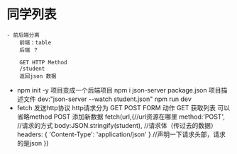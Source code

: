 # 同学列表
    - 前后端分离
        前端：table
        后端 ？

        GET HTTP Method
        /student
        返回json 数据

- npm init -y 项目变成一个后端项目
    npm i json-server
    package.json   项目描述文件  dev:"json-server --watch student.json"
    npm run dev
- fetch 发送http协议 http请求分为  GET POST   FORM 动作
    GET 获取列表 可以省略method
    POST 添加新数据
    fetch(url,{//url资源在哪里
        method:'POST',  //请求的方式
        body:JSON.stringify(student), //请求体（传过去的数据）
        headers: {
                'Content-Type': 'application/json'
            } //声明一下请求头部，请求的是json
    })